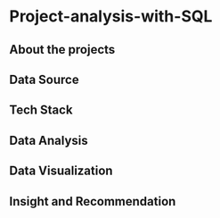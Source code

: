 # Project-analysis-with-SQL

## About the projects 

## Data Source 

## Tech Stack

## Data Analysis 

## Data Visualization

## Insight and Recommendation 
